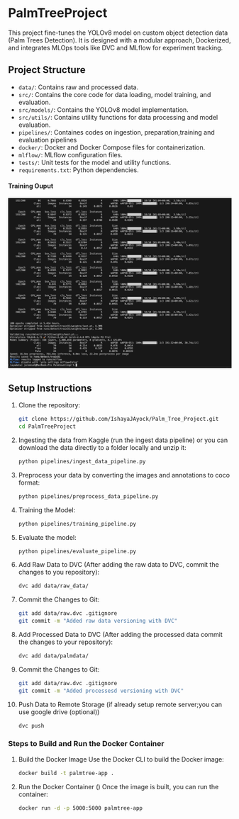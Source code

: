 # PalmTreeProject
 
This project fine-tunes the YOLOv8 model on custom object detection data (Palm Trees Detection). It is designed with a modular approach, Dockerized, and integrates MLOps tools like DVC and MLflow for experiment tracking.

## Project Structure

- `data/`: Contains raw and processed data.
- `src/`: Contains the core code for data loading, model training, and evaluation.
- `src/models/`: Contains the YOLOv8 model implementation.
- `src/utils/`: Contains utility functions for data processing and model evaluation.
- `pipelines/`: Containes codes on ingestion, preparation,training and evaluation pipelines
- `docker/`: Docker and Docker Compose files for containerization.
- `mlflow/`: MLflow configuration files. 
- `tests/`: Unit tests for the model and utility functions.
- `requirements.txt`: Python dependencies.

#### Training Ouput
![Sunset Image](pix/train.png)


## Setup Instructions

1. Clone the repository:

   ```bash
   git clone https://github.com/IshayaJAyock/Palm_Tree_Project.git
   cd PalmTreeProject
   ```

2. Ingesting the data from Kaggle (run the ingest data pipeline) or you can download the data directly to a folder locally and unzip it:

    ```bash 
    python pipelines/ingest_data_pipeline.py
    ``` 
3. Preprocess your data by converting the images and annotations to coco format:

    ```bash
    python pipelines/preprocess_data_pipeline.py
    ```
4. Training the Model:

    ```bash 
    python pipelines/training_pipeline.py
    ``` 

5. Evaluate the model:

    ```bash
    python pipelines/evaluate_pipeline.py

6. Add Raw Data to DVC (After adding the raw data to DVC, commit the changes to you repository):

    ```bash
    dvc add data/raw_data/
    ``` 
7. Commit the Changes to Git:

    ```bash
    git add data/raw.dvc .gitignore
    git commit -m "Added raw data versioning with DVC"
    ```
8. Add Processed Data to DVC (After adding the processed data commit the changes to your repository):

    ```bash
    dvc add data/palmdata/
    ``` 
9. Commit the Changes to Git:

    ```bash
    git add data/raw.dvc .gitignore
    git commit -m "Added processesd versioning with DVC"
    ```
10. Push Data to Remote Storage (if already setup remote server;you can use google drive (optional))
    ```bash
    dvc push
    ``` 
### Steps to Build and Run the Docker Container

1. Build the Docker Image
    Use the Docker CLI to build the Docker image:
    ```bash 
    docker build -t palmtree-app .
    ```
2. Run the Docker Container ()
   Once the image is built, you can run the container:

    ```bash
    docker run -d -p 5000:5000 palmtree-app
    ``` 